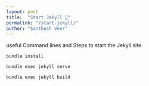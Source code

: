 ```yaml
---
layout: post
title:  "Start Jekyll 🤖"
permalink: "/start-jekyll/"
author: "Santhosh Veer"
---
```


useful Command lines and Steps to start the Jekyll site.

```
bundle install
```

```
bundle exec jekyll serve
```

```
bundle exec jekyll build
```
